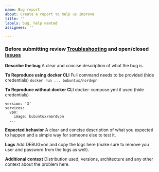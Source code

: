 ```yaml
---
name: Bug report
about: Create a report to help us improve
title: ''
labels: bug, help wanted
assignees: ''

---
```


### Before submitting review [Troubleshooting](https://github.com/bubuntux/nordvpn/wiki/Troubleshooting) and open/closed [Issues](https://github.com/bubuntux/nordvpn/issues?q=) ###

**Describe the bug**
A clear and concise description of what the bug is.

**To Reproduce using docker CLI**
Full command needs to be provided (hide credentials)
`docker run ... bubuntux/nordvpn `

**To Reproduce without docker CLI**
docker-compose.yml if used  (hide credentials)
```
version: '3'
services:
  vpn:
    image: bubuntux/nordvpn
  ...
```

**Expected behavior**
A clear and concise description of what you expected to happen and a simple way for someone else to test it.

**Logs**
Add DEBUG=on and copy the logs here (make sure to remove you user and password from the logs as well).

**Additional context**
Distribution used, versions, architecture and any other context about the problem here.
